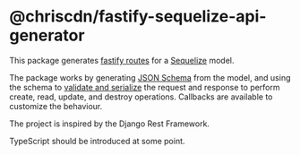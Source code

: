 # @chriscdn/fastify-sequelize-api-generator

This package generates [fastify routes](https://www.fastify.io/docs/latest/Reference/Routes/) for a [Sequelize](https://sequelize.org/) model.

The package works by generating [JSON Schema](https://json-schema.org/) from the model, and using the schema to [validate and serialize](https://www.fastify.io/docs/latest/Reference/Validation-and-Serialization/) the request and response to perform create, read, update, and destroy operations. Callbacks are available to customize the behaviour.

The project is inspired by the Django Rest Framework.

TypeScript should be introduced at some point.
